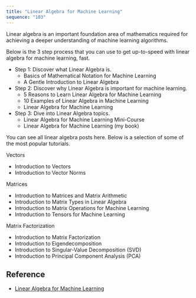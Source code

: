 ```yaml
---
title: "Linear Algebra for Machine Learning"
sequence: "103"
---
```


Linear algebra is an important foundation area of mathematics required for achieving a deeper understanding of machine
learning algorithms.

Below is the 3 step process that you can use to get up-to-speed with linear algebra for machine learning, fast.

- Step 1: Discover what Linear Algebra is.
    - Basics of Mathematical Notation for Machine Learning
    - A Gentle Introduction to Linear Algebra
- Step 2: Discover why Linear Algebra is important for machine learning.
    - 5 Reasons to Learn Linear Algebra for Machine Learning
    - 10 Examples of Linear Algebra in Machine Learning
    - Linear Algebra for Machine Learning
- Step 3: Dive into Linear Algebra topics.
    - Linear Algebra for Machine Learning Mini-Course
    - Linear Algebra for Machine Learning (my book)

You can see all linear algebra posts here. Below is a selection of some of the most popular tutorials.

Vectors

- Introduction to Vectors
- Introduction to Vector Norms

Matrices

- Introduction to Matrices and Matrix Arithmetic
- Introduction to Matrix Types in Linear Algebra
- Introduction to Matrix Operations for Machine Learning
- Introduction to Tensors for Machine Learning

Matrix Factorization

- Introduction to Matrix Factorization
- Introduction to Eigendecomposition
- Introduction to Singular-Value Decomposition (SVD)
- Introduction to Principal Component Analysis (PCA)

## Reference

- [Linear Algebra for Machine Learning](https://machinelearningmastery.com/start-here/)

